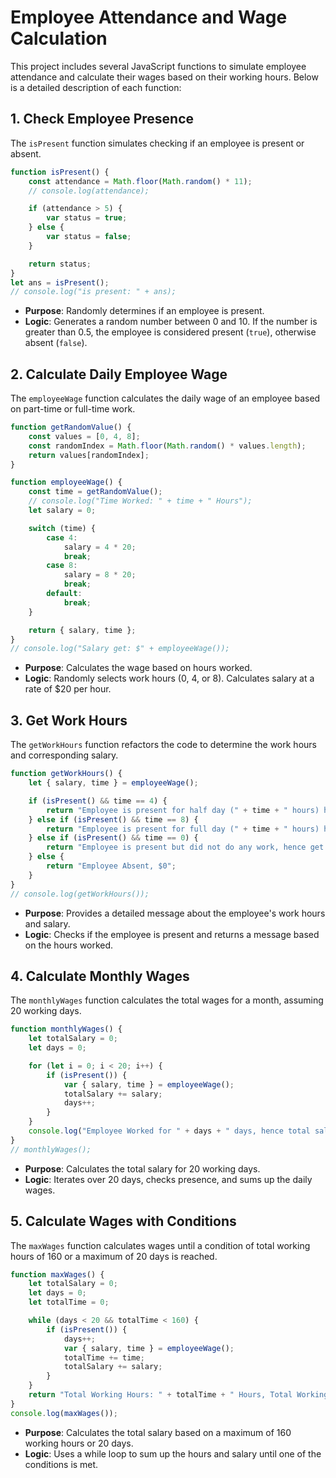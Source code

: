 # Employee Attendance and Wage Calculation

This project includes several JavaScript functions to simulate employee attendance and calculate their wages based on their working hours. Below is a detailed description of each function:

## 1. Check Employee Presence

The `isPresent` function simulates checking if an employee is present or absent.

```javascript
function isPresent() {
    const attendance = Math.floor(Math.random() * 11);
    // console.log(attendance);

    if (attendance > 5) {
        var status = true;
    } else {
        var status = false;
    }

    return status;
}
let ans = isPresent();
// console.log("is present: " + ans);
```

- **Purpose**: Randomly determines if an employee is present.
- **Logic**: Generates a random number between 0 and 10. If the number is greater than 0.5, the employee is considered present (`true`), otherwise absent (`false`).

## 2. Calculate Daily Employee Wage

The `employeeWage` function calculates the daily wage of an employee based on part-time or full-time work.

```javascript
function getRandomValue() {
    const values = [0, 4, 8];
    const randomIndex = Math.floor(Math.random() * values.length);
    return values[randomIndex];
}

function employeeWage() {
    const time = getRandomValue();
    // console.log("Time Worked: " + time + " Hours");
    let salary = 0;

    switch (time) {
        case 4:
            salary = 4 * 20;
            break;
        case 8:
            salary = 8 * 20;
            break;
        default:
            break;
    }

    return { salary, time };
}
// console.log("Salary get: $" + employeeWage());
```

- **Purpose**: Calculates the wage based on hours worked.
- **Logic**: Randomly selects work hours (0, 4, or 8). Calculates salary at a rate of $20 per hour.

## 3. Get Work Hours

The `getWorkHours` function refactors the code to determine the work hours and corresponding salary.

```javascript
function getWorkHours() {
    let { salary, time } = employeeWage();

    if (isPresent() && time == 4) {
        return "Employee is present for half day (" + time + " hours) hence get, $" + salary;
    } else if (isPresent() && time == 8) {
        return "Employee is present for full day (" + time + " hours) hence get, $" + salary;
    } else if (isPresent() && time == 0) {
        return "Employee is present but did not do any work, hence get $" + salary;
    } else {
        return "Employee Absent, $0";
    }
}
// console.log(getWorkHours());
```

- **Purpose**: Provides a detailed message about the employee's work hours and salary.
- **Logic**: Checks if the employee is present and returns a message based on the hours worked.

## 4. Calculate Monthly Wages

The `monthlyWages` function calculates the total wages for a month, assuming 20 working days.

```javascript
function monthlyWages() {
    let totalSalary = 0;
    let days = 0;

    for (let i = 0; i < 20; i++) {
        if (isPresent()) {
            var { salary, time } = employeeWage();
            totalSalary += salary;
            days++;
        }
    }
    console.log("Employee Worked for " + days + " days, hence total salary: " + totalSalary);
}
// monthlyWages();
```

- **Purpose**: Calculates the total salary for 20 working days.
- **Logic**: Iterates over 20 days, checks presence, and sums up the daily wages.

## 5. Calculate Wages with Conditions

The `maxWages` function calculates wages until a condition of total working hours of 160 or a maximum of 20 days is reached.

```javascript
function maxWages() {
    let totalSalary = 0;
    let days = 0;
    let totalTime = 0;

    while (days < 20 && totalTime < 160) {
        if (isPresent()) {
            days++;
            var { salary, time } = employeeWage();
            totalTime += time;
            totalSalary += salary;
        }
    }
    return "Total Working Hours: " + totalTime + " Hours, Total Working days: " + days + ". Hence you get Salary: " + totalSalary;
}
console.log(maxWages());
```

- **Purpose**: Calculates the total salary based on a maximum of 160 working hours or 20 days.
- **Logic**: Uses a while loop to sum up the hours and salary until one of the conditions is met.